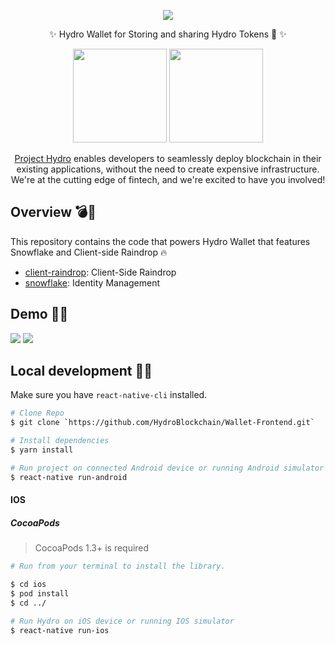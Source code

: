 <div align="center">
<p>
<img src="https://www.hydrogenplatform.com/images/logo_hydro.png">
</p>
  <p>
    ✨ Hydro Wallet for Storing and sharing Hydro Tokens 🍕 ✨
  </p>
<p>
<img src="https://raw.githubusercontent.com/Khay-EMMA/eltwallet/master/assets/play_store.svg" width="150" >
<img src="https://raw.githubusercontent.com/Khay-EMMA/eltwallet/master/assets/app_store.svg" width="150" >
  </p>

[Project Hydro](http://www.projecthydro.com) enables developers to seamlessly deploy blockchain in their existing applications, without the need to create expensive infrastructure. We're at the cutting edge of fintech, and we're excited to have you involved!

</div>

## Overview 💣💖

This repository contains the code that powers Hydro Wallet that features Snowflake and Client-side Raindrop 🔥

- [client-raindrop](./client-raindrop): Client-Side Raindrop
- [snowflake](./snowflake): Identity Management

## Demo 🥑🥑

<p>
<img src="https://project-hydro.slack.com/files/U017AKQ1HN1/F01AWBEQPMJ/img_20200915_203104_123.jpg" >
<img src="https://project-hydro.slack.com/files/U017AKQ1HN1/F01AQBWRFR9/img_20200915_203100_995.jpg" >
</p>

## Local development 🍐🍐

Make sure you have `react-native-cli` installed.

```bash
# Clone Repo
$ git clone `https://github.com/HydroBlockchain/Wallet-Frontend.git`

# Install dependencies
$ yarn install

# Run project on connected Android device or running Android simulator
$ react-native run-android
```

#### IOS

##### CocoaPods

> CocoaPods 1.3+ is required

```bash
# Run from your terminal to install the library.

$ cd ios
$ pod install
$ cd ../

# Run Hydro on iOS device or running IOS simulator
$ react-native run-ios
```

